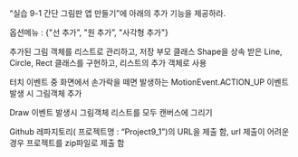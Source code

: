 “실습 9-1 간단 그림판 앱 만들기”에 아래의 추가 기능을 제공하라.
 

옵션메뉴 : {"선 추가”, "원 추가”, "사각형 추가"}

추가된 그림 객체를 리스트로 관리하고, 저장 부모 클래스 Shape을 상속 받은 Line, Circle, Rect 클래스를 구현하고, 리스트의 추가 객체로 사용

터치 이벤트 중 화면에서 손가락을 떼면 발생하는 MotionEvent.ACTION_UP 이벤트 발생 시 그림객체 추가

Draw 이벤트 발생시 그림객체 리스트를 모두 캔버스에 그리기
 

Github 레파지토리( 프로젝트명 : “Project9_1”)의 URL을 제출 함, url 제출이 어려운 경우 프로젝트를 zip파일로 제출 함
